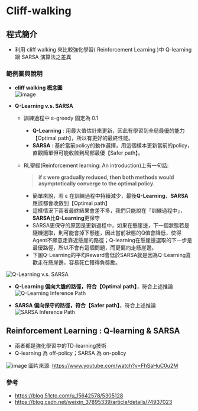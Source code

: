 # Cliff-walking
## 程式簡介
* 利用 cliff walking 來比較強化學習( Reinforcement Learning )中 Q-learning 跟 SARSA 演算法之差異

### 範例圖與說明
* **cliff walking 概念圖**  
![image](https://user-images.githubusercontent.com/93152909/210701183-d360d113-0a41-4dbc-88f7-6fa6fec7d8ac.png)

* **Q-Learning v.s.  SARSA**  
  * 訓練過程中 ε-greedy 固定為 0.1
    * **Q-Learning** : 用最大值估計來更新，因此有學習到全局最優的能力【Optimal path】，所以有更好的最終性能。
    * **SARSA** : 基於當前policy的動作選擇，用這個樣本更新當前的policy，直觀簡單但可能收斂到局部最優【Safer path】。

  * RL聖經(Reinforcement learning: An introduction)上有一句話: 
  
    > **if ε were gradually reduced, then both methods would asymptotically converge to the optimal policy.**
    
      * 簡單來說，若 ε 在訓練過程中持續減少，最後**Q-Learning**、**SARSA**應該都會收斂到【Optimal path】
      * 這樣情況下兩者最終結果會差不多，我們只能說在「訓練過程中」，**SARSA**比**Q-Learning**更保守
      * SARSA更保守的原因是更新過程中，如果在懸崖邊，下一個狀態若是隨機選取，則可能會掉下懸崖，因此當前狀態的Q值會降低，使得Agent不願意走靠近懸崖的路徑；Q-learning在懸崖邊選取的下一步是最優路徑，所以不會有這個問題，而更偏向走懸崖邊。
      * 下圖Q-Learning的平均Reward會低於SARSA就是因為Q-Learning喜歡走在懸崖邊，容易死亡獲得負獎勵。

![Q-Learning v.s. SARSA](https://user-images.githubusercontent.com/93152909/210696601-66d77a5b-ae65-4520-b365-2a5838dec590.png)

* **Q-Learning 偏向大膽的路徑，符合【Optimal path】**，符合上述推論  
![Q-Learning Inference Path](https://user-images.githubusercontent.com/93152909/210696564-0e28d890-2a2e-44d0-8512-42402e5e8c37.png)

* **SARSA 偏向保守的路徑，符合【Safer path】**，符合上述推論  
![SARSA Inference Path](https://user-images.githubusercontent.com/93152909/210696583-2e80dd5c-05c7-4c78-a298-f9ed6d819c53.png)

## Reinforcement Learning : Q-learning & SARSA
* 兩者都是強化學習中的TD-learning技術
* Q-learning 為 off-policy；SARSA 為 on-policy

![image](https://user-images.githubusercontent.com/93152909/210693355-dd3889ea-b8a3-4721-814b-d408699e5983.png)
圖片來源: https://www.youtube.com/watch?v=FhSaHuC0u2M

### 參考
* https://blog.51cto.com/u_15642578/5305128
* https://blog.csdn.net/weixin_37895339/article/details/74937023
